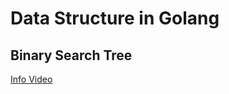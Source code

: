 # Data Structure in Golang

## Binary Search Tree

[Info Video](https://www.youtube.com/watch?v=-oYitelECuQ)
